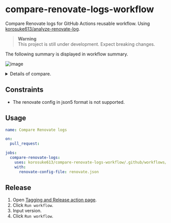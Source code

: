 # compare-renovate-logs-workflow
Compare Renovate logs for GitHub Actions reusable workflow. Using [korosuke613/analyze-renovate-log](https://github.com/korosuke613/analyze-renovate-log).

> **Warning**<br>
> This project is still under development. Expect breaking changes.

The following summary is displayed in workflow summary.

![image](https://user-images.githubusercontent.com/20027695/208295411-a27dac30-c3c8-474f-b999-6e3b4dc2a9d1.png)

<details>
 <summary>Details of compare.</summary>
 
```diff
--- ./dist/renovate-default-branch-json.json	2022-12-18 11:14:37.715241613 +0000
+++ ./dist/renovate-topic-branch-json.json	2022-12-18 11:14:37.783246372 +0000
@@ -13,13 +13,13 @@
             "depCount": 4
           },
           "regex": {
-            "fileCount": 4,
-            "depCount": 4
+            "fileCount": 3,
+            "depCount": 3
           }
         },
         "total": {
-          "fileCount": 6,
-          "depCount": 11
+          "fileCount": 5,
+          "depCount": 10
         }
       }
     }
@@ -204,6 +204,43 @@
               "currentVersion": "1.49.0",
               "isSingleVersion": true,
               "fixedVersion": "1.49.0"
+            },
+            "goreleaser/goreleaser": {
+              "depName": "goreleaser/goreleaser",
+              "currentValue": "0.183.0",
+              "datasource": "github-releases",
+              "extractVersion": "^v(?<version>.*)$",
+              "replaceString": "goreleaser 0.183.0",
+              "depIndex": 0,
+              "updates": [
+                {
+                  "bucket": "non-major",
+                  "newVersion": "0.184.0",
+                  "newValue": "0.184.0",
+                  "releaseTimestamp": "2021-11-01T16:10:42.000Z",
+                  "newMajor": 0,
+                  "newMinor": 184,
+                  "updateType": "minor",
+                  "branchName": "renovate/goreleaser"
+                },
+                {
+                  "bucket": "major",
+                  "newVersion": "1.13.1",
+                  "newValue": "1.13.1",
+                  "releaseTimestamp": "2022-11-29T01:25:26.000Z",
+                  "newMajor": 1,
+                  "newMinor": 13,
+                  "updateType": "major",
+                  "branchName": "renovate/major-goreleaser"
+                }
+              ],
+              "warnings": [],
+              "versioning": "semver",
+              "sourceUrl": "https://github.com/goreleaser/goreleaser",
+              "registryUrl": "https://github.com",
+              "currentVersion": "0.183.0",
+              "isSingleVersion": true,
+              "fixedVersion": "0.183.0"
             }
           }
         }
```

</details>

## Constraints
- The renovate config in json5 format is not supported.

## Usage

```yaml
name: Compare Renovate logs

on:
  pull_request:

jobs:
  compare-renovate-logs:
    uses: korosuke613/compare-renovate-logs-workflow/.github/workflows/compare-renovate-logs.yaml@v1
    with:
      renovate-config-file: renovate.json
```

## Release
1. Open [Tagging and Release action page](https://github.com/korosuke613/compare-renovate-logs-workflow/actions/workflows/tagging.yaml).
2. Click `Run workflow`.
3. Input version.
4. Click `Run workflow`.
